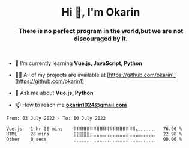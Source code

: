 <h1 align="center">Hi 👋, I'm Okarin</h1>
<h3 align="center">There is no perfect program in the world,but we are not discouraged by it.</h3>
<br>

- 🌱 I’m currently learning **Vue.js, JavaScript, Python**

- 👨‍💻 All of my projects are available at [https://github.com/okarin1](https://github.com/okarin1)

- 💬 Ask me about **Vue.js, Python**

- 📫 How to reach me **okarin1024@gmail.com**

<!--START_SECTION:waka-->

```text
From: 03 July 2022 - To: 10 July 2022

Vue.js   1 hr 36 mins    ⣿⣿⣿⣿⣿⣿⣿⣿⣿⣿⣿⣿⣿⣿⣿⣿⣿⣿⣿⣄⣀⣀⣀⣀⣀   76.96 %
HTML     28 mins         ⣿⣿⣿⣿⣿⣶⣀⣀⣀⣀⣀⣀⣀⣀⣀⣀⣀⣀⣀⣀⣀⣀⣀⣀⣀   22.98 %
Other    0 secs          ⣀⣀⣀⣀⣀⣀⣀⣀⣀⣀⣀⣀⣀⣀⣀⣀⣀⣀⣀⣀⣀⣀⣀⣀⣀   00.06 %
```

<!--END_SECTION:waka-->
